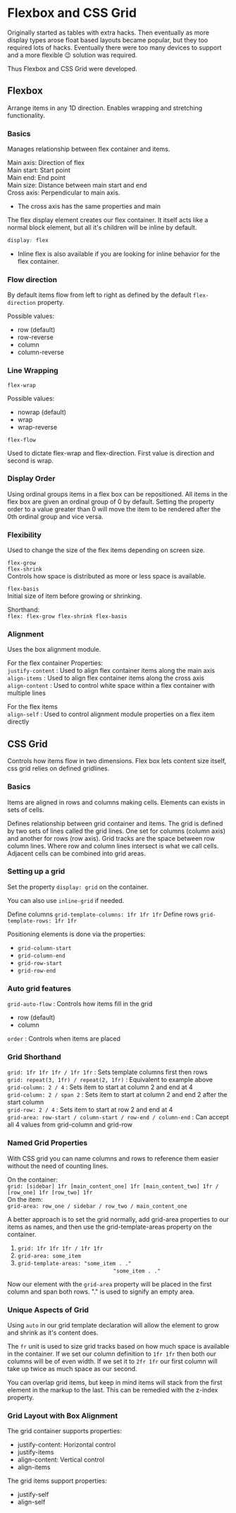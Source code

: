 # Flexbox and CSS Grid

Originally started as tables with extra hacks. Then eventually as more display types arose float based layouts became popular, but they too required lots of hacks. Eventually there were too many devices to support and a more flexible :wink: solution was required.

Thus Flexbox and CSS Grid were developed.

## Flexbox

Arrange items in any 1D direction. Enables wrapping and stretching functionality.

### Basics

Manages relationship between flex container and items.

Main axis: Direction of flex \
Main start: Start point \
Main end: End point \
Main size: Distance between main start and end \
Cross axis: Perpendicular to main axis.
* The cross axis has the same properties and main

The flex display element creates our flex container. It itself acts like a normal block element, but all it's children will be inline by default.
```CSS
display: flex 
```

* Inline flex is also available if you are looking for inline behavior for the flex container.

### Flow direction

By default items flow from left to right as defined by the default `flex-direction` property.

Possible values:
 - row (default)
 - row-reverse
 - column
 - column-reverse

### Line Wrapping

```flex-wrap``` 

Possible values:
- nowrap (default)
- wrap
- wrap-reverse

```flex-flow```

Used to dictate flex-wrap and flex-direction. First value is direction and second is wrap.

### Display Order

Using ordinal groups items in a flex box can be repositioned. All items in the flex box are given an ordinal group of 0 by default. Setting the property order to a value greater than 0 will move the item to be rendered after the 0th ordinal group and vice versa.

### Flexibility

Used to change the size of the flex items depending on screen size.

```flex-grow```\
```flex-shrink```\
Controls how space is distributed as more or less space is available.

```flex-basis```\
Initial size of item before growing or shrinking.

Shorthand:\
```flex: flex-grow flex-shrink flex-basis```

### Alignment

Uses the box alignment module.

For the flex container
Properties:\
```justify-content``` : Used to align flex container items along the main axis\
```align-items``` : Used to align flex container items along the cross axis\
```align-content``` : Used to control white space within a flex container with multiple lines

For the flex items\
```align-self``` : Used to control alignment module properties on a flex item directly

## CSS Grid

Controls how items flow in two dimensions. Flex box lets content size itself, css grid relies on defined gridlines.

### Basics

Items are aligned in rows and columns making cells. Elements can exists in sets of cells.

Defines relationship between grid container and items. The grid is defined by two sets of lines called the grid lines. One set for columns (column axis) and another for rows (row axis). Grid tracks are the space between row column lines. Where row and column lines intersect is what we call cells. Adjacent cells can be combined into grid areas.

### Setting up a grid

Set the property ```display: grid``` on the container.

You can also use ```inline-grid``` if needed.

Define columns ```grid-template-columns: 1fr 1fr 1fr```
Define rows ```grid-template-rows: 1fr 1fr```

Positioning elements is done via the properties:
 - ```grid-column-start```
 - ```grid-column-end```
 - ```grid-row-start```
 - ```grid-row-end```

### Auto grid features

```grid-auto-flow``` : Controls how items fill in the grid
 - row (default)
 - column

```order``` : Controls when items are placed

### Grid Shorthand

```grid: 1fr 1fr 1fr / 1fr 1fr``` : Sets template columns first then rows \
```grid: repeat(3, 1fr) / repeat(2, 1fr)``` : Equivalent to example above \
```grid-column: 2 / 4``` : Sets item to start at column 2 and end at 4 \
```grid-column: 2 / span 2``` : Sets item to start at column 2 and end 2 after the start column \
```grid-row: 2 / 4``` : Sets item to start at row 2 and end at 4 \
```grid-area: row-start / column-start / row-end / column-end``` : Can accept all 4 values from grid-column and grid-row 

### Named Grid Properties

With CSS grid you can name columns and rows to reference them easier without the need of counting lines.

On the container: \
```grid: [sidebar] 1fr [main_content_one] 1fr [main_content_two] 1fr / [row_one] 1fr [row_two] 1fr``` \
On the item: \
```grid-area: row_one / sidebar / row_two / main_content_one```

A better approach is to set the grid normally, add grid-area properties to our items as names, and then use the grid-template-areas property on the container.

1) ```grid: 1fr 1fr 1fr / 1fr 1fr```
2) ```grid-area: some_item```
3) ```grid-template-areas: "some_item . ."```\
   &nbsp;&nbsp;&nbsp;&nbsp;&nbsp;&nbsp;&nbsp;&nbsp;&nbsp;&nbsp;&nbsp;&nbsp;&nbsp;&nbsp;&nbsp;&nbsp;&nbsp;&nbsp;&nbsp;&nbsp;&nbsp;&nbsp;&nbsp;&nbsp;&nbsp;&nbsp;&nbsp;&nbsp;&nbsp;&nbsp;&nbsp;&nbsp;&nbsp;&nbsp;&nbsp;&nbsp;&nbsp;&nbsp;&nbsp;&nbsp;&nbsp;&nbsp;&nbsp;&nbsp;&nbsp;&nbsp;&nbsp;&nbsp;&nbsp;&nbsp;&nbsp;&nbsp;&nbsp;&nbsp;&nbsp;```"some_item . ."```

Now our element with the ```grid-area``` property will be placed in the first column and span both rows. "." is used to signify an empty area.

### Unique Aspects of Grid

Using ```auto``` in our grid template declaration will allow the element to grow and shrink as it's content does.

The ```fr``` unit is used to size grid tracks based on how much space is available in the container. If we set our column definition to ```1fr 1fr``` then both our columns will be of even width. If we set it to ```2fr 1fr``` our first column will take up twice as much space as our second.

You can overlap grid items, but keep in mind items will stack from the first element in the markup to the last. This can be remedied with the z-index property.

### Grid Layout with Box Alignment

The grid container supports properties:
- justify-content: Horizontal control
- justify-items
- align-content: Vertical control 
- align-items

The grid items support properties:
- justify-self
- align-self


